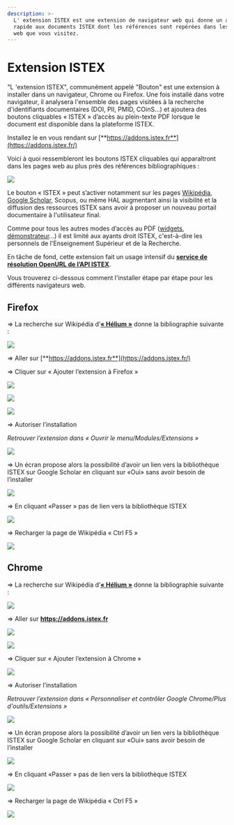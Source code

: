 ```yaml
---
description: >-
  L' extension ISTEX est une extension de navigateur web qui donne un accès
  rapide aux documents ISTEX dont les références sont repérées dans les pages
  web que vous visitez.
---
```


# Extension ISTEX

"L 'extension ISTEX", communément appelé "Bouton" est une extension à installer dans un navigateur, Chrome ou Firefox. Une fois installé dans votre navigateur, il analysera l'ensemble des pages visitées à la recherche d'identifiants documentaires \(DOI, PII, PMID, COinS...\) et ajoutera des boutons cliquables « ISTEX » d’accès au plein-texte PDF lorsque le document est disponible dans la plateforme ISTEX.

Installez le en vous rendant sur [**https://addons.istex.fr**](https://addons.istex.fr/)

Voici à quoi ressembleront les boutons ISTEX cliquables qui apparaîtront dans les pages web au plus près des références bibliographiques :

![](../.gitbook/assets/image.png)

Le bouton « ISTEX » peut s’activer notamment sur les pages [Wikipédia](https://fr.wikipedia.org/wiki/H%C3%A9lium), [Google Scholar](https://scholar.google.fr/scholar?hl=fr&as_sdt=0%2C5&q=brain&btnG=), Scopus, ou même HAL augmentant ainsi la visibilité et la diffusion des ressources ISTEX sans avoir à proposer un nouveau portail documentaire à l'utilisateur final.

Comme pour tous les autres modes d’accès au PDF \([widgets](https://widgets.istex.fr), [démonstrateur](http://demo.istex.fr)…\) il est limité aux ayants droit ISTEX, c'est-à-dire les personnels de l'Enseignement Supérieur et de la Recherche.

En tâche de fond, cette extension fait un usage intensif du [**service de résolution OpenURL de l’API ISTEX**](../api/openurl/).

Vous trouverez ci-dessous comment l'installer étape par étape pour les différents navigateurs web.

## Firefox

=&gt; La recherche sur Wikipédia d’[**« Hélium »**](https://fr.wikipedia.org/wiki/Hélium) donne la bibliographie suivante :

![](../.gitbook/assets/firefox1.png)

=&gt; Aller sur [**https://addons.istex.fr**](https://addons.istex.fr/)

=&gt; Cliquer sur « Ajouter l’extension à Firefox »

![](../.gitbook/assets/addonfirefox.jpg)

![](../.gitbook/assets/addonfirefox2.jpg)

![](../.gitbook/assets/addonfirefox3.jpg)

=&gt; Autoriser l’installation

_Retrouver l’extension dans « Ouvrir le menu/Modules/Extensions »_

![](../.gitbook/assets/firefox4.png)

=&gt; Un écran propose alors la possibilité d’avoir un lien vers la bibliothèque ISTEX sur Google Scholar en cliquant sur «Oui» sans avoir besoin de l’installer

![](../.gitbook/assets/firefox5.png)

=&gt; En cliquant «Passer » pas de lien vers la bibliothèque ISTEX

![](../.gitbook/assets/firefox6.png)

=&gt; Recharger la page de Wikipédia « Ctrl F5 »

![](../.gitbook/assets/firefox7.PNG)

## Chrome

=&gt; La recherche sur Wikipédia d’[**« Hélium »**](https://fr.wikipedia.org/wiki/Hélium) donne la bibliographie suivante :

![](../.gitbook/assets/chrome1.png)

=&gt; Aller sur [**htt**](https://addons.istex.fr/)[**ps://addons.istex.fr**](https://addons.istex.fr/)

![](../.gitbook/assets/addonchrome.jpg)

![](../.gitbook/assets/addonchrome1.jpg)

=&gt; Cliquer sur « Ajouter l’extension à Chrome »

![](../.gitbook/assets/addonchrome3.jpg)

=&gt; Autoriser l’installation

_Retrouver l’extension dans « Personnaliser et contrôler Google Chrome/Plus d'outils/Extensions »_

![](../.gitbook/assets/chrome4.png)

=&gt; Un écran propose alors la possibilité d’avoir un lien vers la bibliothèque ISTEX sur Google Scholar en cliquant sur «Oui» sans avoir besoin de l’installer

![](../.gitbook/assets/chrome5.png)

=&gt; En cliquant «Passer » pas de lien vers la bibliothèque ISTEX

![](../.gitbook/assets/chrome6.png)

=&gt; Recharger la page de Wikipédia « Ctrl F5 »

![](../.gitbook/assets/chrome7.PNG)

